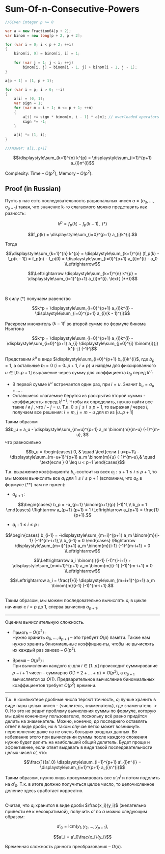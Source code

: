 # Sum-Of-n-Consecutive-Powers

```csharp
//Given integer p >= 0

var a = new Fraction64[p + 2];
var binom = new long[p + 2, p + 2];

for (var i = 0; i < p + 2; ++i)
{
    binom[i, 0] = binom[i, i] = 1;
    
    for (var j = 1; j < i; ++j)
        binom[i, j] = binom[i - 1, j] + binom[i - 1, j - 1];
}

a[p + 1] = (1, p + 1);

for (var i = p; i > 0; --i)
{
    a[i] = (0, 1);
    var sign = 1;
    for (var m = i + 1; m <= p + 1; ++m)
    {
        a[i] += sign * binom[m, i - 1] * a[m]; // overloaded operators * and + with division by GCD
        sign *= -1;
    }

    a[i] *= (1, i);
}

//Answer: a[1..p+1]

```
```math
\displaystyle\sum_{k=1}^{n} k^{p} = \displaystyle\sum_{i=1}^{p+1} a_{i}n^{i}
```
Complexity: Time – $O(p^2)$, Memory – $O(p^2)$.

## Proof (in Russian)

Пусть у нас есть последовательность рациональных чисел $a = (a_0, \ldots, a_{p+1})$ такая, что значение k-го слагаемого можно представить как разность:

```math 
k^p = f_p(k) - f_p(k - 1),  \text{ (*)}
``` 
```math 
f_p(k) = \displaystyle\sum_{i=0}^{p+1} a_{i}k^{i}.
``` 
Тогда 
```math
\displaystyle\sum_{k=1}^{n} k^{p} = \displaystyle\sum_{k=1}^{n} (f_p(k) - f_p(k - 1)) = f_p(n) - f_p(0)
= \displaystyle\sum_{i=0}^{p+1} a_{i}n^{i} - a_0
\Leftrightarrow
```
```math
\Leftrightarrow
\displaystyle\sum_{k=1}^{n} k^{p} = \displaystyle\sum_{i=1}^{p+1} a_{i}n^{i}. \text{ (**)}
```
\
\
В силу $\text{(*)}$ получаем равенство
```math
k^p = \displaystyle\sum_{i=0}^{p+1} a_{i}k^{i} - \displaystyle\sum_{i=0}^{p+1} a_{i}(k - 1)^{i}
```

Раскроем множитель $(k-1)^i$ во второй сумме по формуле бинома Ньютона
```math
k^p = \displaystyle\sum_{i=0}^{p+1} a_{i}k^{i} - \displaystyle\sum_{i=0}^{p+1} a_{i} \displaystyle\sum_{j=0}^{i} \binom{i}{j} k^{i-j} (-1)^j
```
Представим $k^p$ в виде $\displaystyle\sum_{i=0}^{p+1} b_{i}k^{i}$, где $b_p = 1$, а остальные $b_i = 0$ $(i=0..p+1,$ $i \neq p)$ и найдём для фиксированного $u \in [0..p+1]$ выражение через сумму для коэффициента $b_u$ перед $k^u$:
* В первой сумме $k^u$ встречается один раз, при $i=u$. Значит $b_u = a_u + \ldots$ .
* Оставшиеся слагаемые берутся из раскрытия второй суммы - коэффициенты перед $k^{i-j}$. Чтобы их определить, нужно найти все такие $i$ и $j$ , что $i - j = u$. Т.к. $0 \leq j \leq i \leq p + 1$, то выражая $j$ через $i$, получаем все решения: $i = m$, $j = m - u$ для $m$ из $[u..p+1]$
<!-- end of the list -->
Таким образом
$$b_u = a_u - \displaystyle\sum_{m=u}^{p+1} a_m \binom{m}{m-u} (-1)^{m-u}, $$
что равносильно
```math
b_u =
  \begin{cases}
    0,                                                             & \quad \text{если } u=p+1\\
    -\displaystyle\sum_{m=u+1}^{p+1} a_m \binom{m}{u} (-1)^{m-u},& \quad \text{если } 0 \leq u < p+1
  \end{cases}
```
Т.к. выражение коэффициента $b_u$ состоит из всех $a_i : u+1 \leq i \leq p + 1$, то мы можем вычислить все $a_i$ для $1 \leq i \leq p+1$ (вспомним, что $a_0$ в формуле $\text{(**)}$ нам не нужен):
* $a_{p+1}$ :<br>
```math
\begin{cases}
  b_p = -a_{p+1} \binom{p+1}{p} (-1)^1,\\
  b_p = 1
\end{cases}
\Rightarrow
a_{p+1} (p+1) = 1
\Leftrightarrow
a_{p+1} = \frac{1}{p+1}.
```
* $a_{i} : 1 \leq i \leq p$ :<br>
```math
\begin{cases}
  b_{i-1} = -\displaystyle\sum_{m=i}^{p+1} a_m \binom{m}{i-1} (-1)^{m-i+1},\\
  b_{i-1} = 0
\end{cases}
\Rightarrow
\displaystyle\sum_{m=i}^{p+1} a_m \binom{m}{i-1} (-1)^{m-i+1} = 0
\Leftrightarrow
```
```math
\Leftrightarrow
a_i \binom{i}{i-1} (-1)^{i-i+1} + \displaystyle\sum_{m=i+1}^{p+1} a_m \binom{m}{i-1} (-1)^{m-i+1} = 0
\Leftrightarrow
```
```math
\Leftrightarrow
a_i = \frac{1}{i} \displaystyle\sum_{m=i+1}^{p+1} a_m \binom{m}{i-1} (-1)^{m-i+1}.
```
<br> Таким образом, мы можем последовательно вычислять $a_i$ в цикле начиная c $i = p$ до $1$, сперва вычислив $a_{p+1}$. 

------------------------------------
Оценим вычислительную сложность.<br>
* Память – $O(p^2)$ :<br> 
  Нужно хранить $a_0, \ldots, a_{p+1}$ – это требует $O(p)$ памяти. Также нам нужно хранить биномиальные коэффициенты, чтобы не вычислять их каждый раз заново – $O(p^2)$.

* Время – $O(p^2)$ : <br> 
  При вычислении каждого $a_i$ для $i \in [1..p]$ происходит суммирование $p - i + 1$ чисел – суммарно $O(1 + 2 + \ldots + p) = O(p^2)$, а $a_{p+1}$ вычисляется за $O(1)$. Предварительное вычисление биномиальных коэффициентов требует $O(p^2)$ времени. 
  
------------------------------------

Т.к. в компьютере дробные числа теряют точность, $a_i$ лучше хранить в виде пары целых чисел - (числитель, знаменатель), где знаменатель $> 0$. Но это не решит проблему вычисления суммы по формуле, которую мы даём конечному пользователю, поскольку всё равно придётся делить на знаменатель. Можно, конечно, до последнего оставлять ответ в виде дроби, но в таком случае легко может возникнуть переполнение даже на не очень больших входных данных. Во избежание этого при вычислении суммы после каждого сложения нужно будет делить на наибольший общий делитель. Будет проще и эффективнее, если ответ выдавать в виде такой последовательности целых чисел $a’$, что: 
```math
\frac{1}{a’_0} \displaystyle\sum_{i=1}^{p+1} a’_{i}n^{i} = \displaystyle\sum_{i=1}^{p+1} a_{i}n^{i}
```
Таким образом, нужно лишь просуммировать все $a’_i n^i$ и потом поделить на $a'_0$. Т.к. в итоге должно получиться целое число, то целочисленное деление здесь сработает корректно.

<br> Считая, что $a_i$ хранится в виде дроби $\frac{x_i}{y_i}$ (желательно привести её к несократимой), получить $a’$ по $a$ можно следующим образом:
```math
a’_0 = \text{lcm}(y_1,y_2, \ldots, y_{p+1}),
```
```math
a’_i = a’_0\frac{x_i}{y_i}
```
Временная сложность данного преобразования – $O(p)$.
